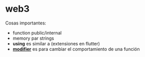 # web3

Cosas importantes:

-   function <name> public/internal
-   memory par strings
-   **using** es similar a (extensiones en flutter)
-   [**modifier**][modifier] es para cambiar el comportamiento de una función

[//]: #
[modifier]: https://medium.com/coinmonks/solidity-tutorial-all-about-modifiers-a86cf81c14cb

